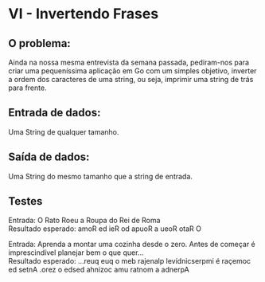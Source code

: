 # VI - Invertendo Frases

## O problema:

Ainda na nossa mesma entrevista da semana passada, pediram-nos para criar uma pequeníssima aplicação em Go com um simples objetivo, inverter a ordem dos caracteres de uma string, ou seja, imprimir uma string de trás para frente.  

## Entrada de dados:    
Uma String de qualquer tamanho. 

## Saída de dados:   
Uma String do mesmo tamanho que a string de entrada.   

## Testes   
Entrada: O Rato Roeu a Roupa do Rei de Roma   
Resultado esperado: amoR ed ieR od apuoR a ueoR otaR O 

Entrada: Aprenda a montar uma cozinha desde o zero. Antes de começar é imprescindível planejar bem o que quer...   
Resultado esperado: ...reuq euq o meb rajenalp levídnicserpmi é raçemoc ed setnA .orez o edsed ahnizoc amu ratnom a adnerpA   